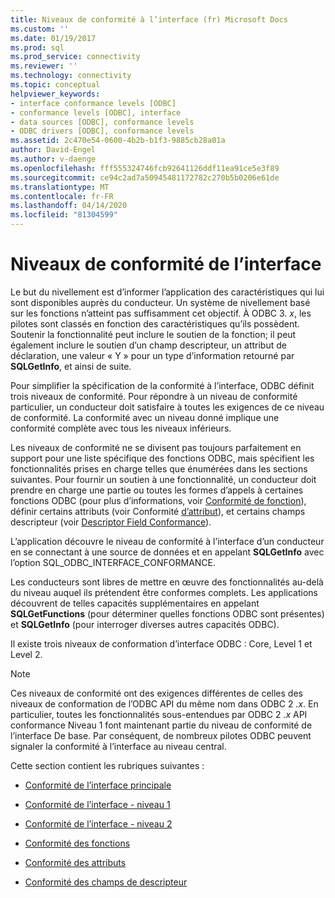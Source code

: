 ```yaml
---
title: Niveaux de conformité à l’interface (fr) Microsoft Docs
ms.custom: ''
ms.date: 01/19/2017
ms.prod: sql
ms.prod_service: connectivity
ms.reviewer: ''
ms.technology: connectivity
ms.topic: conceptual
helpviewer_keywords:
- interface conformance levels [ODBC]
- conformance levels [ODBC], interface
- data sources [ODBC], conformance levels
- ODBC drivers [ODBC], conformance levels
ms.assetid: 2c470e54-0600-4b2b-b1f3-9885cb28a01a
author: David-Engel
ms.author: v-daenge
ms.openlocfilehash: fff555324746fcb92641126ddf11ea91ce5e3f89
ms.sourcegitcommit: ce94c2ad7a50945481172782c270b5b0206e61de
ms.translationtype: MT
ms.contentlocale: fr-FR
ms.lasthandoff: 04/14/2020
ms.locfileid: "81304599"
---
```

# <a name="interface-conformance-levels"></a>Niveaux de conformité de l’interface
Le but du nivellement est d’informer l’application des caractéristiques qui lui sont disponibles auprès du conducteur. Un système de nivellement basé sur les fonctions n’atteint pas suffisamment cet objectif. À ODBC 3. *x*, les pilotes sont classés en fonction des caractéristiques qu’ils possèdent. Soutenir la fonctionnalité peut inclure le soutien de la fonction; il peut également inclure le soutien d’un champ descripteur, un attribut de déclaration, une valeur « Y » pour un type d’information retourné par **SQLGetInfo**, et ainsi de suite.  
  
 Pour simplifier la spécification de la conformité à l’interface, ODBC définit trois niveaux de conformité. Pour répondre à un niveau de conformité particulier, un conducteur doit satisfaire à toutes les exigences de ce niveau de conformité. La conformité avec un niveau donné implique une conformité complète avec tous les niveaux inférieurs.  
  
 Les niveaux de conformité ne se divisent pas toujours parfaitement en support pour une liste spécifique des fonctions ODBC, mais spécifient les fonctionnalités prises en charge telles que énumérées dans les sections suivantes. Pour fournir un soutien à une fonctionnalité, un conducteur doit prendre en charge une partie ou toutes les formes d’appels à certaines fonctions ODBC (pour plus d’informations, voir [Conformité de fonction](../../../odbc/reference/develop-app/function-conformance.md)), définir certains attributs (voir Conformité [d’attribut](../../../odbc/reference/develop-app/attribute-conformance.md)), et certains champs descripteur (voir [Descriptor Field Conformance](../../../odbc/reference/develop-app/descriptor-field-conformance.md)).  
  
 L’application découvre le niveau de conformité à l’interface d’un conducteur en se connectant à une source de données et en appelant **SQLGetInfo** avec l’option SQL_ODBC_INTERFACE_CONFORMANCE.  
  
 Les conducteurs sont libres de mettre en œuvre des fonctionnalités au-delà du niveau auquel ils prétendent être conformes complets. Les applications découvrent de telles capacités supplémentaires en appelant **SQLGetFunctions** (pour déterminer quelles fonctions ODBC sont présentes) et **SQLGetInfo** (pour interroger diverses autres capacités ODBC).  
  
 Il existe trois niveaux de conformation d’interface ODBC : Core, Level 1 et Level 2.  
  
> [!NOTE]
>  Ces niveaux de conformité ont des exigences différentes de celles des niveaux de conformation de l’ODBC API du même nom dans ODBC 2 *.x*. En particulier, toutes les fonctionnalités sous-entendues par ODBC 2 *.x* API conformance Niveau 1 font maintenant partie du niveau de conformité de l’interface De base. Par conséquent, de nombreux pilotes ODBC peuvent signaler la conformité à l’interface au niveau central.  
  
 Cette section contient les rubriques suivantes :  
  
-   [Conformité de l’interface principale](../../../odbc/reference/develop-app/core-interface-conformance.md)  
  
-   [Conformité de l’interface - niveau 1](../../../odbc/reference/develop-app/level-1-interface-conformance.md)  
  
-   [Conformité de l’interface - niveau 2](../../../odbc/reference/develop-app/level-2-interface-conformance.md)  
  
-   [Conformité des fonctions](../../../odbc/reference/develop-app/function-conformance.md)  
  
-   [Conformité des attributs](../../../odbc/reference/develop-app/attribute-conformance.md)  
  
-   [Conformité des champs de descripteur](../../../odbc/reference/develop-app/descriptor-field-conformance.md)
